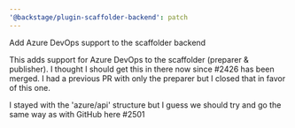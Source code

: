```yaml
---
'@backstage/plugin-scaffolder-backend': patch
---
```


Add Azure DevOps support to the scaffolder backend

This adds support for Azure DevOps to the scaffolder (preparer & publisher). I thought I should get this in there now since #2426 has been merged. I had a previous PR with only the preparer but I closed that in favor of this one.

I stayed with the 'azure/api' structure but I guess we should try and go the same way as with GitHub here #2501
